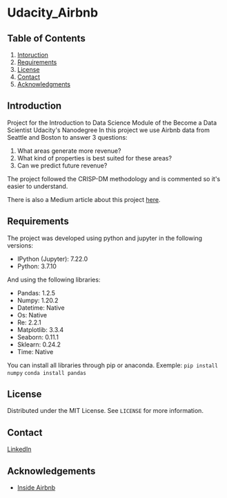# Udacity_Airbnb

## Table of Contents
1. [Intoruction](#introduction)
2. [Requirements](#requeriments)
3. [License](#license)
4. [Contact](#contact)
5. [Acknowledgments](#acknowledgments)

## Introduction
Project for the Introduction to Data Science Module of the Become a Data Scientist Udacity's Nanodegree
In this project we use Airbnb data from Seattle and Boston to answer 3 questions:

1. What areas generate more revenue?
2. What kind of properties is best suited for these areas?
3. Can we predict future revenue?

The project followed the CRISP-DM methodology and is commented so it's easier to understand.

There is also a Medium article about this project [here](https://medium.com/).

## Requirements
The project was developed using python and jupyter in the following versions:
* IPython (Jupyter): 7.22.0
* Python: 3.7.10 

And using the following libraries:
* Pandas: 1.2.5
* Numpy: 1.20.2
* Datetime: Native
* Os: Native
* Re: 2.2.1
* Matplotlib: 3.3.4
* Seaborn: 0.11.1
* Sklearn: 0.24.2
* Time: Native

You can install all libraries through pip or anaconda.
Exemple:
`pip install numpy`
`conda install pandas`

## License
Distributed under the MIT License. See `LICENSE` for more information.

## Contact
[LinkedIn](https://www.linkedin.com/in/gfmarafon/)

## Acknowledgements
* [Inside Airbnb](http://insideairbnb.com/index.html)
